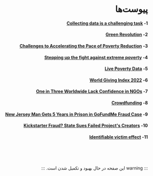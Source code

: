 <div dir="rtl" markdown="1">

# پیوست‌ها

#### 1- [Collecting data is a challenging task](https://www.lisdatacenter.org/newsletter/nl-2021-19-im-2/)

#### 2- [Green Revolution](https://en.wikipedia.org/wiki/Green_Revolution#cite_note-8)

#### 3- [Challenges to Accelerating the Pace of Poverty Reduction](<https://www.un.org/en/un-chronicle/challenges-accelerating-pace-poverty-reduction#:~:text=According%20to%20the%20latest,and%202019%20(Figure%201).>)

#### 4- [Stepping up the fight against extreme poverty](https://blogs.worldbank.org/developmenttalk/stepping-fight-against-extreme-poverty)

#### 5- [Live Poverty Data](https://worldpoverty.io/headline)

#### 6- [World Giving Index 2022](https://www.cafonline.org/docs/default-source/about-us-research/cafworldgivingindex2021_report_web2_100621.pdf)

#### 7- [One in Three Worldwide Lack Confidence in NGOs](https://news.gallup.com/opinion/gallup/258230/one-three-worldwide-lack-confidence-ngos.aspx)

#### 8- [Crowdfunding](https://en.wikipedia.org/wiki/Crowdfunding)

#### 9- [New Jersey Man Gets 5 Years in Prison in GoFundMe Fraud Case](https://www.nytimes.com/2022/08/07/nyregion/gofundme-scam-mark-damico-sentenced.html)

#### 10- [Kickstarter Fraud? State Sues Failed Project's Creators](https://www.nbcnews.com/tech/internet/kickstarter-fraud-state-sues-failed-projects-creators-n95951)

#### 11- [Identifiable victim effect](https://en.wikipedia.org/wiki/Identifiable_victim_effect)

<br />
<br />
<br />

::: warning
این صفحه در حال بهبود و تکمیل شدن است.
:::

</div>
